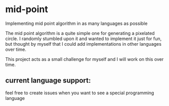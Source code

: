 # mid-point
Implementing mid point algorithm in as many languages as possible

The mid point algorithm is a quite simple one for generating a pixelated circle.
I randomly stumbled upon it and wanted to implement it just for fun, but thought by myself that I could add implementations in other languages over time.

This project acts as a small challenge for myself and I will work on this over time.

## current language support:



feel free to create issues when you want to see a special programming language
